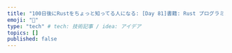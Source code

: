 ```yaml
---
title: "100日後にRustをちょっと知ってる人になる: [Day 81]書籍: Rust プログラミング完全ガイド その5"
emoji: "🦀"
type: "tech" # tech: 技術記事 / idea: アイデア
topics: []
published: false
---
```

